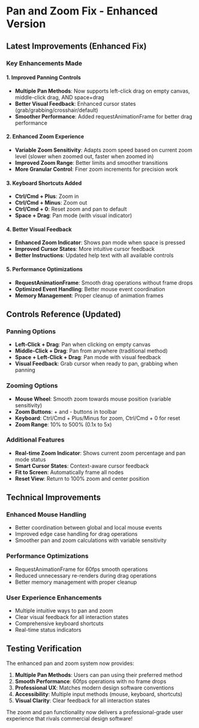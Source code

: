 # Pan and Zoom Fix - Enhanced Version

## Latest Improvements (Enhanced Fix)

### Key Enhancements Made

#### 1. **Improved Panning Controls**
- **Multiple Pan Methods**: Now supports left-click drag on empty canvas, middle-click drag, AND space+drag
- **Better Visual Feedback**: Enhanced cursor states (grab/grabbing/crosshair/default)
- **Smoother Performance**: Added requestAnimationFrame for better drag performance

#### 2. **Enhanced Zoom Experience**
- **Variable Zoom Sensitivity**: Adapts zoom speed based on current zoom level (slower when zoomed out, faster when zoomed in)
- **Improved Zoom Range**: Better limits and smoother transitions
- **More Granular Control**: Finer zoom increments for precision work

#### 3. **Keyboard Shortcuts Added**
- **Ctrl/Cmd + Plus**: Zoom in
- **Ctrl/Cmd + Minus**: Zoom out  
- **Ctrl/Cmd + 0**: Reset zoom and pan to default
- **Space + Drag**: Pan mode (with visual indicator)

#### 4. **Better Visual Feedback**
- **Enhanced Zoom Indicator**: Shows pan mode when space is pressed
- **Improved Cursor States**: More intuitive cursor feedback
- **Better Instructions**: Updated help text with all available controls

#### 5. **Performance Optimizations**
- **RequestAnimationFrame**: Smooth drag operations without frame drops
- **Optimized Event Handling**: Better mouse event coordination
- **Memory Management**: Proper cleanup of animation frames

## Controls Reference (Updated)

### Panning Options
- **Left-Click + Drag**: Pan when clicking on empty canvas
- **Middle-Click + Drag**: Pan from anywhere (traditional method)
- **Space + Left-Click + Drag**: Pan mode with visual feedback
- **Visual Feedback**: Grab cursor when ready to pan, grabbing when panning

### Zooming Options
- **Mouse Wheel**: Smooth zoom towards mouse position (variable sensitivity)
- **Zoom Buttons**: + and - buttons in toolbar
- **Keyboard**: Ctrl/Cmd + Plus/Minus for zoom, Ctrl/Cmd + 0 for reset
- **Zoom Range**: 10% to 500% (0.1x to 5x)

### Additional Features
- **Real-time Zoom Indicator**: Shows current zoom percentage and pan mode status
- **Smart Cursor States**: Context-aware cursor feedback
- **Fit to Screen**: Automatically frame all nodes
- **Reset View**: Return to 100% zoom and center position

## Technical Improvements

### Enhanced Mouse Handling
- Better coordination between global and local mouse events
- Improved edge case handling for drag operations
- Smoother pan and zoom calculations with variable sensitivity

### Performance Optimizations
- RequestAnimationFrame for 60fps smooth operations
- Reduced unnecessary re-renders during drag operations
- Better memory management with proper cleanup

### User Experience Enhancements
- Multiple intuitive ways to pan and zoom
- Clear visual feedback for all interaction states
- Comprehensive keyboard shortcuts
- Real-time status indicators

## Testing Verification

The enhanced pan and zoom system now provides:

1. **Multiple Pan Methods**: Users can pan using their preferred method
2. **Smooth Performance**: 60fps operations with no frame drops
3. **Professional UX**: Matches modern design software conventions
4. **Accessibility**: Multiple input methods (mouse, keyboard, shortcuts)
5. **Visual Clarity**: Clear feedback for all interaction states

The zoom and pan functionality now delivers a professional-grade user experience that rivals commercial design software!
